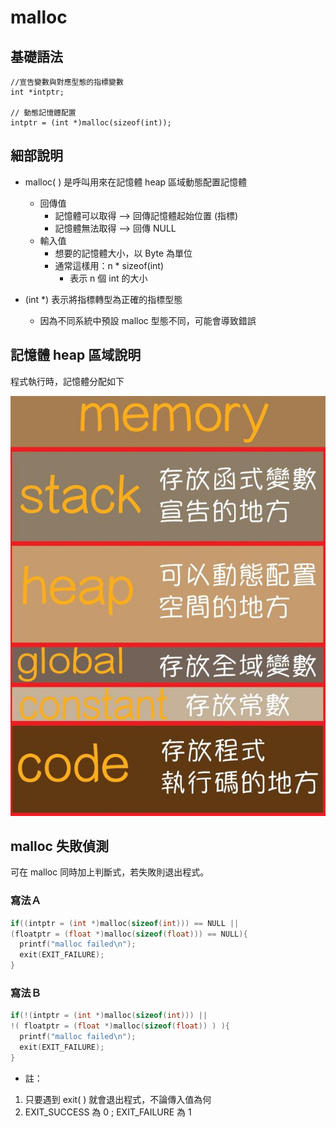 # malloc

## 基礎語法
```
//宣告變數與對應型態的指標變數
int *intptr;

// 動態記憶體配置
intptr = (int *)malloc(sizeof(int));
```



## 細部說明
* malloc( ) 是呼叫用來在記憶體 heap 區域動態配置記憶體
  * 回傳值
    * 記憶體可以取得 --> 回傳記憶體起始位置 (指標)
    * 記憶體無法取得 --> 回傳 NULL
  * 輸入值
    * 想要的記憶體大小，以 Byte 為單位
    * 通常這樣用：n * sizeof(int)
      * 表示 n 個 int 的大小

* (int *) 表示將指標轉型為正確的指標型態
  * 因為不同系統中預設 malloc 型態不同，可能會導致錯誤

## 記憶體 heap 區域說明

程式執行時，記憶體分配如下

![](./pic/memoryStruct.jpeg)

## malloc 失敗偵測
可在 malloc 同時加上判斷式，若失敗則退出程式。

### 寫法Ａ

```C
if((intptr = (int *)malloc(sizeof(int))) == NULL ||
(floatptr = (float *)malloc(sizeof(float))) == NULL){
  printf("malloc failed\n");
  exit(EXIT_FAILURE);   
}
```
### 寫法Ｂ
```c
if(!(intptr = (int *)malloc(sizeof(int))) ||
!( floatptr = (float *)malloc(sizeof(float)) ) ){
  printf("malloc failed\n");
  exit(EXIT_FAILURE);
}
```

* 註：
1. 只要遇到 exit( ) 就會退出程式，不論傳入值為何
2. EXIT_SUCCESS 為 0 ; EXIT_FAILURE 為 1
